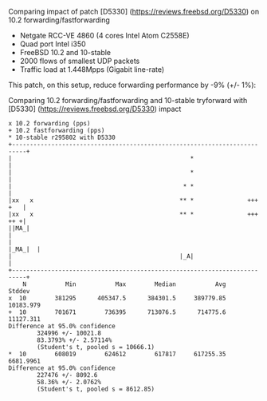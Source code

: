 Comparing impact of patch [D5330] (https://reviews.freebsd.org/D5330) on 10.2 forwarding/fastforwarding
  - Netgate RCC-VE 4860 (4 cores Intel Atom C2558E)
  - Quad port Intel i350
  - FreeBSD 10.2 and 10-stable
  - 2000 flows of smallest UDP packets
  - Traffic load at 1.448Mpps (Gigabit line-rate)

This patch, on this setup, reduce forwarding performance by -9% (+/- 1%):

Comparing 10.2 forwarding/fastforwarding and 10-stable tryforward with [D5330] (https://reviews.freebsd.org/D5330) impact
```
x 10.2 forwarding (pps)
+ 10.2 fastforwarding (pps)
* 10-stable r295802 with D5330
+--------------------------------------------------------------------------+
|                                                  *                       |
|                                                  *                       |
|                                                * *                       |
|xx   x                                         ** *               +++ +   |
|xx   x                                         ** *               +++ ++ +|
||MA_|                                                                     |
|                                                                  |_MA_|  |
|                                               |_A|                       |
+--------------------------------------------------------------------------+
    N           Min           Max        Median           Avg        Stddev
x  10        381295      405347.5      384301.5     389779.85     10183.979
+  10        701671        736395      713076.5      714775.6     11127.311
Difference at 95.0% confidence
        324996 +/- 10021.8
        83.3793% +/- 2.57114%
        (Student's t, pooled s = 10666.1)
*  10        608019        624612        617817     617255.35     6681.9961
Difference at 95.0% confidence
        227476 +/- 8092.6
        58.36% +/- 2.0762%
        (Student's t, pooled s = 8612.85)
```
